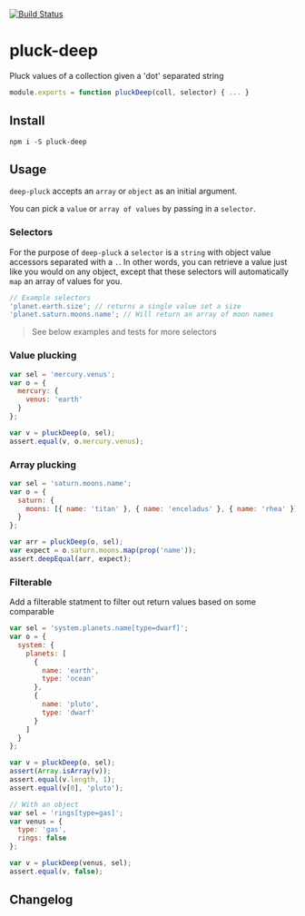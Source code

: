 [![Build Status](https://travis-ci.org/landau/pluck-deep.svg)](https://travis-ci.org/landau/pluck-deep)

# pluck-deep

Pluck values of a collection given a 'dot' separated string

```js
module.exports = function pluckDeep(coll, selector) { ... }
```

## Install

`npm i -S pluck-deep`

## Usage

`deep-pluck` accepts an `array` or `object` as an initial argument.

You can pick a `value` or `array of values` by passing in a `selector`.

### Selectors

For the purpose of `deep-pluck` a `selector` is a `string` with object
value accessors separated with a `.`. In other words, you can retrieve
a value just like you would on any object, except that these selectors
will automatically `map` an array of values for you.

```js
// Example selectors
'planet.earth.size'; // returns a single value set a size
'planet.saturn.moons.name'; // Will return an array of moon names
```

> See below examples and tests for more selectors

### Value plucking

```js
var sel = 'mercury.venus';
var o = {
  mercury: {
    venus: 'earth'
  }
};

var v = pluckDeep(o, sel);
assert.equal(v, o.mercury.venus);
```

### Array plucking

```js
var sel = 'saturn.moons.name';
var o = {
  saturn: {
    moons: [{ name: 'titan' }, { name: 'enceladus' }, { name: 'rhea' }]
  }
};

var arr = pluckDeep(o, sel);
var expect = o.saturn.moons.map(prop('name'));
assert.deepEqual(arr, expect);
```

### Filterable

Add a filterable statment to filter out return values based on some comparable

```js
var sel = 'system.planets.name[type=dwarf]';
var o = {
  system: {
    planets: [
      {
        name: 'earth',
        type: 'ocean'
      },
      {
        name: 'pluto',
        type: 'dwarf'
      }
    ]
  }
};

var v = pluckDeep(o, sel);
assert(Array.isArray(v));
assert.equal(v.length, 1);
assert.equal(v[0], 'pluto');

// With an object
var sel = 'rings[type=gas]';
var venus = {
  type: 'gas',
  rings: false
};

var v = pluckDeep(venus, sel);
assert.equal(v, false);
```

## Changelog
